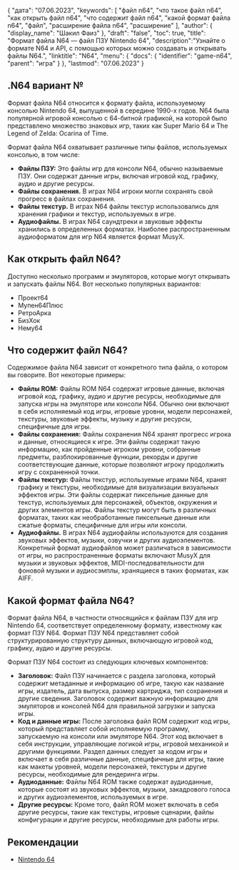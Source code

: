 {
"дата": "07.06.2023",
  "keywords": [
"файл n64",
"что такое файл n64",
"как открыть файл n64",
"что содержит файл n64",
"какой формат файла n64",
"файл",
"расширение файла n64",
"расширение"
],
  "author": {
"display_name": "Шакил Фаиз"
},
"draft": "false",
"toc": true,
"title": "Формат файла N64 — файл ПЗУ Nintendo 64",
  "description":"Узнайте о формате N64 и API, с помощью которых можно создавать и открывать файлы N64.",
"linktitle": "N64",
  "menu": {
    "docs": {
      "identifier": "game-n64",
"parent": "игра"
}
},
"lastmod": "07.06.2023"
}

## .N64 вариант №

Формат файла N64 относится к формату файла, используемому консолью Nintendo 64, выпущенной в середине 1990-х годов. N64 была популярной игровой консолью с 64-битной графикой, на которой было представлено множество знаковых игр, таких как Super Mario 64 и The Legend of Zelda: Ocarina of Time.

Формат файла N64 охватывает различные типы файлов, используемых консолью, в том числе:

- **Файлы ПЗУ:** Это файлы игр для консоли N64, обычно называемые ПЗУ. Они содержат данные игры, включая игровой код, графику, аудио и другие ресурсы.
- **Файлы сохранения.** В играх N64 игроки могли сохранять свой прогресс в файлах сохранения.
- **Файлы текстур.** В играх N64 файлы текстур использовались для хранения графики и текстур, используемых в игре.
- **Аудиофайлы.** В играх N64 саундтреки и звуковые эффекты хранились в определенных форматах. Наиболее распространенным аудиоформатом для игр N64 является формат MusyX.

## Как открыть файл N64?

Доступно несколько программ и эмуляторов, которые могут открывать и запускать файлы N64. Вот несколько популярных вариантов:

- Проект64
- Мупен64Плюс
- РетроАрка
- БизХок
- Нему64

## Что содержит файл N64?

Содержимое файла N64 зависит от конкретного типа файла, о котором вы говорите. Вот некоторые примеры:

- **Файлы ROM:** Файлы ROM N64 содержат игровые данные, включая игровой код, графику, аудио и другие ресурсы, необходимые для запуска игры на эмуляторе или консоли N64. Обычно они включают в себя исполняемый код игры, игровые уровни, модели персонажей, текстуры, звуковые эффекты, музыку и другие ресурсы, специфичные для игры.
- **Файлы сохранения:** Файлы сохранения N64 хранят прогресс игрока и данные, относящиеся к игре. Эти файлы содержат такую информацию, как пройденные игроком уровни, собранные предметы, разблокированные функции, рекорды и другие соответствующие данные, которые позволяют игроку продолжить игру с сохраненной точки.
- **Файлы текстур:** Файлы текстур, используемые играми N64, хранят графику и текстуры, необходимые для визуализации визуальных эффектов игры. Эти файлы содержат пиксельные данные для текстур, используемых для персонажей, объектов, окружения и других элементов игры. Файлы текстур могут быть в различных форматах, таких как необработанные пиксельные данные или сжатые форматы, специфичные для игры или консоли.
- **Аудиофайлы.** В играх N64 аудиофайлы используются для создания звуковых эффектов, музыки, озвучки и других аудиоэлементов. Конкретный формат аудиофайлов может различаться в зависимости от игры, но распространенные форматы включают MusyX для музыки и звуковых эффектов, MIDI-последовательности для фоновой музыки и аудиосэмплы, хранящиеся в таких форматах, как AIFF.

## Какой формат файла N64?

Формат файла N64, в частности относящийся к файлам ПЗУ для игр Nintendo 64, соответствует определенному формату, известному как формат ПЗУ N64. Формат ПЗУ N64 представляет собой структурированную структуру данных, включающую игровой код, графику, аудио и другие ресурсы.

Формат ПЗУ N64 состоит из следующих ключевых компонентов:

- **Заголовок:** Файл ПЗУ начинается с раздела заголовка, который содержит метаданные и информацию об игре, такую как название игры, издатель, дата выпуска, размер картриджа, тип сохранения и другие сведения. Заголовок содержит важную информацию для эмуляторов и консолей N64 для правильной загрузки и запуска игры.
- **Код и данные игры:** После заголовка файл ROM содержит код игры, который представляет собой исполняемую программу, запускаемую на консоли или эмуляторе N64. Этот код включает в себя инструкции, управляющие логикой игры, игровой механикой и другими функциями. Раздел данных следует за кодом игры и включает в себя различные данные, специфичные для игры, такие как макеты уровней, модели персонажей, текстуры и другие ресурсы, необходимые для рендеринга игры.
- **Аудиоданные:** Файлы N64 ROM также содержат аудиоданные, которые состоят из звуковых эффектов, музыки, закадрового голоса и других аудиоэлементов, используемых в игре.
- **Другие ресурсы:** Кроме того, файл ROM может включать в себя другие ресурсы, такие как текстуры, игровые сценарии, файлы конфигурации и другие ресурсы, необходимые для работы игры.

## Рекомендации
* [Nintendo 64](https://en.wikipedia.org/wiki/Nintendo_64)

